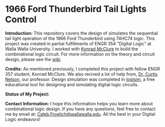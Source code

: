# 1966 Ford Thunderbird Tail Lights Control

**Introduction:** This repository covers the design of simulates the sequential tail light operation of the 1966 Ford Thunderbird using 74HC74 logic.  This project was created in partial fulfillments of ENGR 354 "Digital Logic" at Walla Walla University. I worked with [Konrad McClure](https://github.com/KonradMcClure) to build the combinational logic circuit. For more information on the theory and circuit design, please see the [wiki](https://github.com/froeca/1966-Ford-Thunderbird-Tail-Lights-Control/wiki).

**Credits:** As mentioned previously, I completed this project with fellow ENGR 357 student, Konrad McClure. We also recived a lot of help from, [Dr. Curtis Nelson](https://github.com/frohro/), our professor. Design simulation was completed in [logisim](http://www.cburch.com/logisim/), a free educational tool for designing and simulating digital logic circuits.

**Status of My Project:** 

**Contact Information:** I hope this information helps you learn more about combinational logic design. If you have any questions, feel free to contact me by email at: Caleb.Froelich@wallawalla.edu. All the best in your Digital Logic endeavors!
